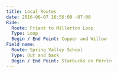```yaml
---
title: Local Routes
date: 2016-06-07 16:56:00 -07:00
Ride:
  Route: Friant to Millerton Loop
  Type: Loop
  Begin / End Point: Copper and Willow
Field name:
  Route: Spring Valley School
  Type: Out and back
  Begin / End Point: Starbucks on Perrin
---
```


